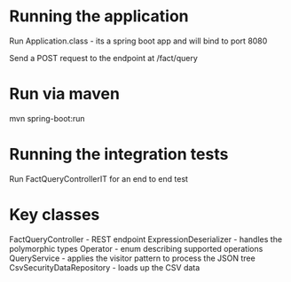 # Running the application
Run Application.class - its a spring boot app and will bind to port 8080

Send a POST request to the endpoint at /fact/query

# Run via maven
mvn spring-boot:run

# Running the integration tests
Run FactQueryControllerIT for an end to end test


# Key classes
FactQueryController - REST endpoint
ExpressionDeserializer - handles the polymorphic types
Operator - enum describing supported operations
QueryService - applies the visitor pattern to process the JSON tree
CsvSecurityDataRepository - loads up the CSV data